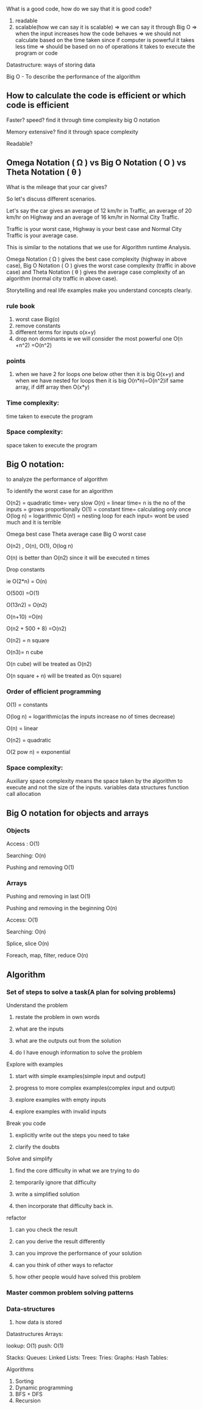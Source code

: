 What is a good code, how do we say that it is good code?

1. readable
2. scalable(how we can say it is scalable)
   => we can say it through Big O
   => when the input increases how the code behaves
   => we should not calculate based on the time taken since if computer is powerful it takes less time
   => should be based on no of operations it takes to execute the program or code

Datastructure: ways of storing data

Big O - To describe the performance of the algorithm

## How to calculate the code is efficient or which code is efficient

Faster? speed? find it through time complexity big O notation

Memory extensive? find it through space complexity

Readable?

## Omega Notation ( Ω ) vs Big O Notation ( O ) vs Theta Notation ( θ )

What is the mileage that your car gives?

So let's discuss different scenarios.

Let's say the car gives an average of 12 km/hr in Traffic, an average of 20 km/hr on Highway and an average of 16 km/hr in Normal City Traffic.

Traffic is your worst case, Highway is your best case and Normal City Traffic is your average case.

This is similar to the notations that we use for Algorithm runtime Analysis.

Omega Notation ( Ω ) gives the best case complexity (highway in above case), Big O Notation ( O ) gives the worst case complexity (traffic in above case) and Theta Notation ( θ ) gives the average case complexity of an algorithm (normal city traffic in above case).

Storytelling and real life examples make you understand concepts clearly.

### rule book

1. worst case Big(o)
2. remove constants
3. different terms for inputs o(x+y)
4. drop non dominants ie we will consider the most powerful one O(n +n^2) =O(n^2)

### points

1. when we have 2 for loops one below other then it is big O(x+y) and when we have nested for loops then it is big O(n\*n)=O(n^2)if same array, if diff array then O(x\*y)

### Time complexity:

time taken to execute the program

### Space complexity:

space taken to execute the program

## Big O notation:

to analyze the performance of algorithm

To identify the worst case for an algorithm

O(n2) = quadratic time= very slow
O(n) = linear time= n is the no of the inputs = grows proportionally
O(1) = constant time= calculating only once
O(log n) = logarithmic
O(n!) = nesting loop for each input= wont be used much and it is terrible

Omega best case
Theta average case
Big O worst case

O(n2) , O(n), O(1), O(log n)

O(n) is better than O(n2) since it will be executed n times

Drop constants

ie O(2\*n) = O(n)

O(500) =O(1)

O(13n2) = O(n2)

O(n+10) =O(n)

O(n2 + 500 + 8) =O(n2)

O(n2) = n square

O(n3)= n cube

O(n cube) will be treated as O(n2)

O(n square + n) will be treated as O(n square)

### Order of efficient programming

O(1) = constants

O(log n) = logarithmic(as the inputs increase no of times decrease)

O(n) = linear

O(n2) = quadratic

O(2 pow n) = exponential

### Space complexity:

Auxiliary space complexity means the space taken by the algorithm to execute and not the size of the inputs.
variables
data structures
function call
allocation

## Big O notation for objects and arrays

### Objects

Access : O(1)

Searching: O(n)

Pushing and removing O(1)

### Arrays

Pushing and removing in last O(1)

Pushing and removing in the beginning O(n)

Access: O(1)

Searching: O(n)

Splice, slice O(n)

Foreach, map, filter, reduce O(n)

## Algorithm

### Set of steps to solve a task(A plan for solving problems)

Understand the problem

1. restate the problem in own words

2. what are the inputs

3. what are the outputs out from the solution

4. do I have enough information to solve the problem

Explore with examples

1. start with simple examples(simple input and output)

2. progress to more complex examples(complex input and output)

3. explore examples with empty inputs

4. explore examples with invalid inputs

Break you code

1. explicitly write out the steps you need to take

2. clarify the doubts

Solve and simplify

1. find the core difficulty in what we are trying to do

2. temporarily ignore that difficulty

3. write a simplified solution

4. then incorporate that difficulty back in.

refactor

1. can you check the result

2. can you derive the result differently

3. can you improve the performance of your solution

4. can you think of other ways to refactor

5. how other people would have solved this problem

### Master common problem solving patterns

### Data-structures

1. how data is stored

Datastructures
Arrays:

lookup: O(1)
push: O(1)

Stacks:
Queues:
Linked Lists:
Trees:
Tries:
Graphs:
Hash Tables:

Algorithms

1. Sorting
2. Dynamic programming
3. BFS + DFS
4. Recursion
